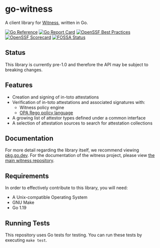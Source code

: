 # go-witness
A client library for [Witness](https://github.com/in-toto/witness), written in Go.

[![Go Reference](https://pkg.go.dev/badge/github.com/in-toto/go-witness.svg)](https://pkg.go.dev/github.com/in-toto/go-witness)
[![Go Report Card](https://goreportcard.com/badge/github.com/in-toto/go-witness)](https://goreportcard.com/report/github.com/in-toto/go-witness)
[![OpenSSF Best Practices](https://www.bestpractices.dev/projects/8164/badge)](https://www.bestpractices.dev/projects/8164)
[![OpenSSF Scorecard](https://api.securityscorecards.dev/projects/github.com/in-toto/go-witness/badge)](https://securityscorecards.dev/viewer/?uri=github.com/in-toto/go-witness)
[![FOSSA Status](https://app.fossa.com/api/projects/custom%2B41709%2Fgithub.com%2Fin-toto%2Fgo-witness.svg?type=shield&issueType=license)](https://app.fossa.com/projects/custom%2B41709%2Fgithub.com%2Fin-toto%2Fgo-witness?ref=badge_shield&issueType=license)

## Status
This library is currently pre-1.0 and therefore the API may be subject to breaking changes.

## Features
- Creation and signing of in-toto attestations
- Verification of in-toto attestations and associated signatures with:
  - Witness policy engine
  - [OPA Rego policy language](https://www.openpolicyagent.org/docs/latest/policy-language/)
- A growing list of attestor types defined under a common interface
- A selection of attestation sources to search for attestation collections

## Documentation
For more detail regarding the library itself, we recommend viewing [pkg.go.dev](https://pkg.go.dev/github.com/in-toto/go-witness). For
the documentation of the witness project, please view [the main witness repository](https://github.com/in-toto/witness/tree/main/docs).

## Requirements
In order to effectively contribute to this library, you will need:
- A Unix-compatible Operating System
- GNU Make
- Go 1.19

## Running Tests
This repository uses Go tests for testing. You can run these tests by executing `make test`.
